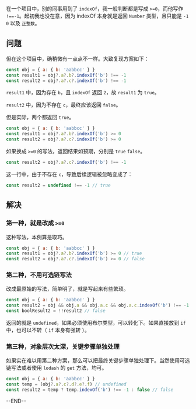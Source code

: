 在一个项目中，别的同事用到了 `indexOf`，我一般判断都是写成 `>=0`，而他写作 `!==-1`。起初我也没在意，因为 indexOf 本身就是返回 `Number` 类型，且只能是 `-1` `0` 以及 `正整数`。

## 问题

但在这个项目中，确稍微有一点点不一样。大致复现方案如下：

```js
const obj = { a: { b: 'aabbcc' } }
const result1 = obj?.a?.b?.indexOf('b') !== -1
const result2 = obj?.a?.c?.indexOf('b') !== -1
```

`result1` 中，因为存在 `b`，且 `indexOf` 返回 `2`，故 `result1` 为 `true`。

`result2` 中，因为不存在 `c`，最终应该返回 `false`。

但是实际，两个都返回 `true`。

```js
const obj = { a: { b: 'aabbcc' } }
const result1 = obj?.a?.b?.indexOf('b') >= 0
const result2 = obj?.a?.c?.indexOf('b') >= 0
```

如果换成 `>=0` 的写法，返回结果如预期，分别是 `true` `false`。

```js
const result2 = obj?.a?.c?.indexOf('b') !== -1
```

这一行中，由于不存在 `c`，导致后续逻辑被忽略变成了：

```js
const result2 = undefined !== -1 // true
```

## 解决

### 第一种，就是改成 `>=0`

这种写法，本例算是取巧。

```js
const obj = { a: { b: 'aabbcc' } }
const result1 = obj?.a?.b?.indexOf('b') >= 0 // true
const result2 = obj?.a?.c?.indexOf('b') >= 0 // false
```

### 第二种，不用可选链写法

改成最原始的写法，简单明了，就是写起来有些繁琐。

```js
const obj = { a: { b: 'aabbcc' } }
const result2 = obj && obj.a && obj.a.c && obj.a.c.indexOf('b') !== -1 // undefined
const boolResult2 = !!result2 // false
```

返回的就是 `undefined`，如果必须使用布尔类型，可以转化下。如果直接放到 `if` 中，也可以不转（ `if` 本身有强转 ）。

### 第三种，对象层次太深，关键步骤单独处理

如果实在难以用第二种方案，那么可以把最终关键步骤单独处理下。当然使用可选链写法或者使用 `lodash` 的 `get` 方法，均可。

```js
const obj = { a: { b: 'aabbcc' } }
const temp = (obj?.a?.c?.d?.e?.f) // undefined
const result2 = temp ? temp.indexOf('b') !== -1 : false // false
```

--END--
